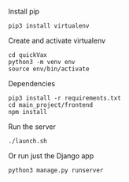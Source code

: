 Install pip
```
pip3 install virtualenv
```
Create and activate virtualenv
```
cd quickVax
python3 -m venv env
source env/bin/activate
```
Dependencies
```
pip3 install -r requirements.txt
cd main_project/frontend
npm install
```
Run the server
```
./launch.sh
```
Or run just the Django app
```
python3 manage.py runserver
```
